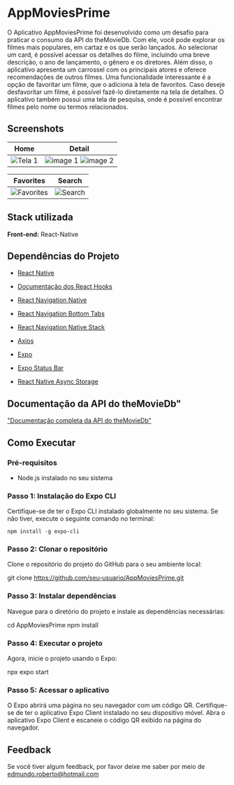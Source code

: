 
# AppMoviesPrime

O Aplicativo AppMoviesPrime foi desenvolvido como um desafio para praticar o consumo da API do theMovieDb. Com ele, você pode explorar os filmes mais populares, em cartaz e os que serão lançados. Ao selecionar um card, é possível acessar os detalhes do filme, incluindo uma breve descrição, o ano de lançamento, o gênero e os diretores. Além disso, o aplicativo apresenta um carrossel com os principais atores e oferece recomendações de outros filmes. Uma funcionalidade interessante é a opção de favoritar um filme, que o adiciona à tela de favoritos. Caso deseje desfavoritar um filme, é possível fazê-lo diretamente na tela de detalhes. O aplicativo também possui uma tela de pesquisa, onde é possível encontrar filmes pelo nome ou termos relacionados.

## Screenshots

| Home | Detail |
|--------|-------|
| ![Tela 1](https://github.com/edmundo9898/AppMoviesPrime/assets/89991197/9a3d1d59-7758-46d6-84cf-8de948593e5a) | ![image 1](https://github.com/edmundo9898/AppMoviesPrime/assets/89991197/2ace5817-7b12-48ea-8e3d-3f44117e59ec) ![image 2](https://github.com/edmundo9898/AppMoviesPrime/assets/89991197/f243c149-39ea-4361-8c25-942014880a4a) |  

| Favorites | Search |
|--------|-------|
| ![Favorites](https://github.com/edmundo9898/AppMoviesPrime/assets/89991197/1c60c9cc-de06-4287-8cad-81c72eba30ef) | ![Search](https://github.com/edmundo9898/AppMoviesPrime/assets/89991197/700c319e-d5f7-4861-9fe2-c7168569c88b)  


## Stack utilizada

**Front-end:** React-Native


## Dependências do Projeto

- [React Native](https://reactnative.dev/docs/getting-started)
- [Documentação dos React Hooks](https://react.dev/reference/react)

- [React Navigation Native](https://reactnavigation.org/docs/getting-started/)
- [React Navigation Bottom Tabs](https://reactnavigation.org/docs/bottom-tabs/)
- [React Navigation Native Stack](https://reactnavigation.org/docs/stack-navigator/)
- [Axios](https://axios-http.com/docs/intro)
- [Expo](https://docs.expo.dev/)
- [Expo Status Bar](https://docs.expo.dev/versions/latest/sdk/status-bar/)
- [React Native Async Storage](https://react-native-async-storage.github.io/async-storage/)

## Documentação da API do theMovieDb"

["Documentação completa da API do theMovieDb"](https://developer.themoviedb.org/reference/intro/getting-started)



## Como Executar

### Pré-requisitos

- Node.js instalado no seu sistema

### Passo 1: Instalação do Expo CLI

Certifique-se de ter o Expo CLI instalado globalmente no seu sistema. Se não tiver, execute o seguinte comando no terminal:

    npm install -g expo-cli



### Passo 2: Clonar o repositório

Clone o repositório do projeto do GitHub para o seu ambiente local:

git clone https://github.com/seu-usuario/AppMoviesPrime.git



### Passo 3: Instalar dependências

Navegue para o diretório do projeto e instale as dependências necessárias:

cd AppMoviesPrime
npm install


### Passo 4: Executar o projeto

Agora, inicie o projeto usando o Expo:

npx expo start




### Passo 5: Acessar o aplicativo

O Expo abrirá uma página no seu navegador com um código QR. Certifique-se de ter o aplicativo Expo Client instalado no seu dispositivo móvel. Abra o aplicativo Expo Client e escaneie o código QR exibido na página do navegador.

## Feedback

Se você tiver algum feedback, por favor deixe me saber por meio de edmundo.roberto@hotmail.com


